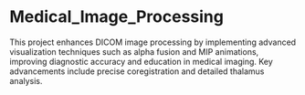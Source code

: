 # Medical_Image_Processing
This project enhances DICOM image processing by implementing advanced visualization techniques such as alpha fusion and MIP animations, improving diagnostic accuracy and education in medical imaging. Key advancements include precise coregistration and detailed thalamus analysis.
